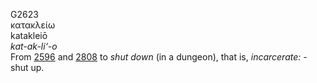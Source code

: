 <body>
  <p>G2623<br>  κατακλείω  <br> katakleiō  <br><i>kat-ak-li‘-o </i><br>From <a href="g2596.htm">2596</a> and <a href="g2808.htm">2808</a>  to <i>shut</i> <i>down</i> (in a dungeon), that is, <i>incarcerate:</i> - shut up.<br></p>
 </body>